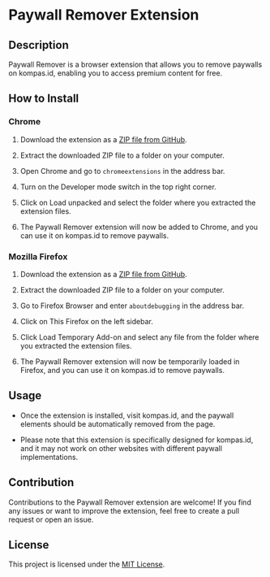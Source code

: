 # Paywall Remover Extension

## Description

Paywall Remover is a browser extension that allows you to remove paywalls on kompas.id, enabling you to access premium content for free.

## How to Install

### Chrome

1. Download the extension as a [ZIP file from GitHub](https://github.com/arsyakaukabi/bypass-paywall-kompas/archive/refs/heads/main.zip).

2. Extract the downloaded ZIP file to a folder on your computer.

3. Open Chrome and go to `chromeextensions` in the address bar.

4. Turn on the Developer mode switch in the top right corner.

5. Click on Load unpacked and select the folder where you extracted the extension files.

6. The Paywall Remover extension will now be added to Chrome, and you can use it on kompas.id to remove paywalls.

### Mozilla Firefox

1. Download the extension as a [ZIP file from GitHub](https://github.com/arsyakaukabi/bypass-paywall-kompas/archive/refs/heads/main.zip).

2. Extract the downloaded ZIP file to a folder on your computer.

3. Go to Firefox Browser and enter `aboutdebugging` in the address bar.

4. Click on This Firefox on the left sidebar.

5. Click Load Temporary Add-on and select any file from the folder where you extracted the extension files.

6. The Paywall Remover extension will now be temporarily loaded in Firefox, and you can use it on kompas.id to remove paywalls.

## Usage

- Once the extension is installed, visit kompas.id, and the paywall elements should be automatically removed from the page.

- Please note that this extension is specifically designed for kompas.id, and it may not work on other websites with different paywall implementations.

## Contribution

Contributions to the Paywall Remover extension are welcome! If you find any issues or want to improve the extension, feel free to create a pull request or open an issue.

## License

This project is licensed under the [MIT License](LICENSE).
